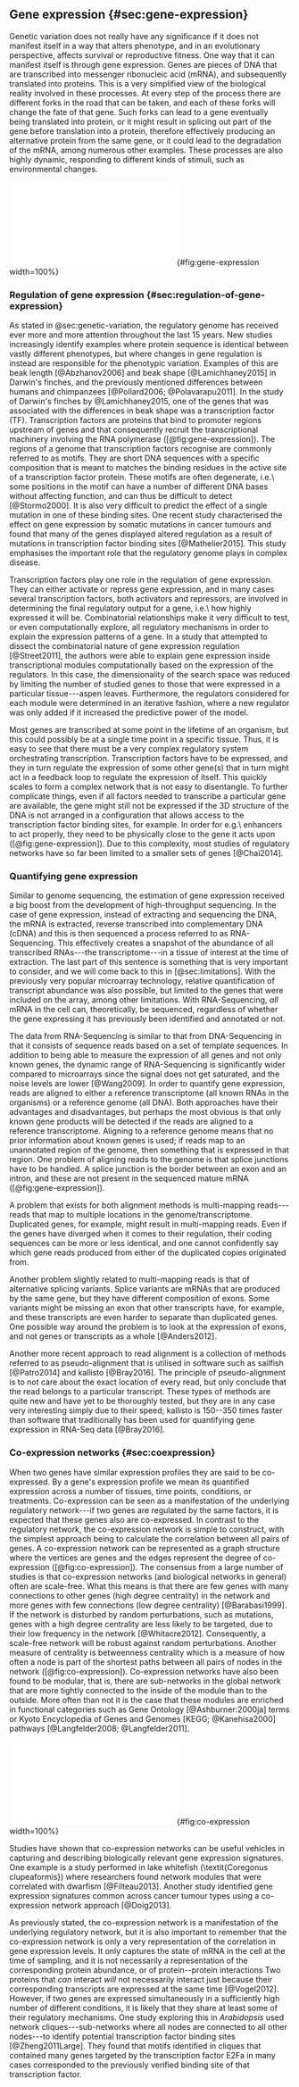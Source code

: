 ## Gene expression {#sec:gene-expression}

Genetic variation does not really have any significance if it does not manifest itself in a way that alters phenotype, and in an evolutionary perspective, affects survival or reproductive fitness.
One way that it can manifest itself is through gene expression.
Genes are pieces of DNA that are transcribed into messenger ribonucleic acid (mRNA), and subsequently translated into proteins.
This is a very simplified view of the biological reality involved in these processes.
At every step of the process there are different forks in the road that can be taken, and each of these forks will change the fate of that gene.
Such forks can lead to a gene eventually being translated into protein, or it might result in splicing out part of the gene before translation into a protein, therefore effectively producing an alternative protein from the same gene, or it could lead to the degradation of the mRNA, among numerous other examples.
These processes are also highly dynamic, responding to different kinds of stimuli, such as environmental changes.

![Schematic overview of gene expression.
The transcriptional machinery including the RNA polymerase (1) is recruited to the promoter of the gene to be expressed by transcription factors (2) that bind to the promoter and possibly enhancers (3) through specific motifs in the DNA (4).
The DNA is then translated to RNA by the RNA polymerase (5) and introns are spliced out (6) before the mature mRNA is translated into protein.
This is a simplified view of how coding regions are transcribed.](figures/transcription.pdf){#fig:gene-expression width=100%}

### Regulation of gene expression {#sec:regulation-of-gene-expression}

As stated in @sec:genetic-variation, the regulatory genome has received ever more and more attention throughout the last 15 years.
New studies increasingly identify examples where protein sequence is identical between vastly different phenotypes, but where changes in gene regulation is instead are responsible for the phenotypic variation.
Examples of this are beak length [@Abzhanov2006] and beak shape [@Lamichhaney2015] in Darwin's finches, and the previously mentioned differences between humans and chimpanzees [@Pollard2006; @Polavarapu2011].
In the study of Darwin's finches by @Lamichhaney2015, one of the genes that was associated with the differences in beak shape was a transcription factor (TF).
Transcription factors are proteins that bind to promoter regions upstream of genes and that consequently recruit the transcriptional machinery involving the RNA polymerase ([@fig:gene-expression]).
The regions of a genome that transcription factors recognise are commonly referred to as motifs.
They are short DNA sequences with a specific composition that is meant to matches the binding residues in the active site of a transcription factor protein.
These motifs are often degenerate, i.e.\ some positions in the motif can have a number of different DNA bases without affecting function, and can thus be difficult to detect [@Stormo2000].
It is also very difficult to predict the effect of a single mutation in one of these binding sites.
One recent study characterised the effect on gene expression by somatic mutations in cancer tumours and found that many of the genes displayed altered regulation as a result of mutations in transcription factor binding sites [@Mathelier2015].
This study emphasises the important role that the regulatory genome plays in complex disease.

Transcription factors play one role in the regulation of gene expression.
They can either activate or repress gene expression, and in many cases several transcription factors, both activators and repressors, are involved in determining the final regulatory output for a gene, i.e.\ how highly expressed it will be.
Combinatorial relationships make it very difficult to test, or even computationally explore, all regulatory mechanisms in order to explain the expression patterns of a gene.
In a study that attempted to dissect the combinatorial nature of gene expression regulation [@Street2011], the authors were able to explain gene expression inside transcriptional modules computationally based on the expression of the regulators.
In this case, the dimensionality of the search space was reduced by limiting the number of studied genes to those that were expressed in a particular tissue---aspen leaves.
Furthermore, the regulators considered for each module were determined in an iterative fashion, where a new regulator was only added if it increased the predictive power of the model.

Most genes are transcribed at some point in the lifetime of an organism, but this could possibly be at a single time point in a specific tissue.
Thus, it is easy to see that there must be a very complex regulatory system orchestrating transcription.
Transcription factors have to be expressed, and they in turn regulate the expression of some other gene(s) that in turn might act in a feedback loop to regulate the expression of itself.
This quickly scales to form a complex network that is not easy to disentangle.
To further complicate things, even if all factors needed to transcribe a particular gene are available, the gene might still not be expressed if the 3D structure of the DNA is not arranged in a configuration that allows access to the transcription factor binding sites, for example.
In order for e.g.\ enhancers to act properly, they need to be physically close to the gene it acts upon ([@fig:gene-expression]).
Due to this complexity, most studies of regulatory networks have so far been limited to a smaller sets of genes [@Chai2014].

### Quantifying gene expression

Similar to genome sequencing, the estimation of gene expression received a big boost from the development of high-throughput sequencing.
In the case of gene expression, instead of extracting and sequencing the DNA, the mRNA is extracted, reverse transcribed into complementary DNA (cDNA) and this is then sequenced a process referred to as RNA-Sequencing.
This effectively creates a snapshot of the abundance of all transcribed RNAs---the transcriptome---in a tissue of interest at the time of extraction.
The last part of this sentence is something that is very important to consider, and we will come back to this in [@sec:limitations].
With the previously very popular microarray technology, relative quantification of transcript abundance was also possible, but limited to the genes that were included on the array, among other limitations.
With RNA-Sequencing, *all* mRNA in the cell can, theoretically, be sequenced, regardless of whether the gene expressing it has previously been identified and annotated or not.

The data from RNA-Sequencing is similar to that from DNA-Sequencing in that it consists of sequence reads based on a set of template sequences. In addition to being able to measure the expression of all genes and not only known genes, the dynamic range of RNA-Sequencing is significantly wider compared to microarrays since the signal does not get saturated, and the noise levels are lower [@Wang2009].
In order to quantify gene expression, reads are aligned to either a reference transcriptome (all known RNAs in the organisms) or a reference genome (all DNA).
Both approaches have their advantages and disadvantages, but perhaps the most obvious is that only known gene products will be detected if the reads are aligned to a reference transcriptome.
Aligning to a reference genome means that no prior information about known genes is used; if reads map to an unannotated region of the genome, then something that is expressed in that region.
One problem of aligning reads to the genome is that splice junctions have to be handled.
A splice junction is the border between an exon and an intron, and these are not present in the sequenced mature mRNA ([@fig:gene-expression]).

A problem that exists for both alignment methods is multi-mapping reads---reads that map to multiple locations in the genome/transcriptome.
Duplicated genes, for example, might result in multi-mapping reads.
Even if the genes have diverged when it comes to their regulation, their coding sequences can be more or less identical, and one cannot confidently say which gene reads produced from either of the duplicated copies originated from.

Another problem slightly related to multi-mapping reads is that of alternative splicing variants.
Splice variants are mRNAs that are produced by the same gene, but they have different composition of exons.
Some variants might be missing an exon that other transcripts have, for example, and these transcripts are even harder to separate than duplicated genes.
One possible way around the problem is to look at the expression of exons, and not genes or transcripts as a whole [@Anders2012].

Another more recent approach to read alignment is a collection of methods referred to as pseudo-alignment that is utilised in software such as sailfish [@Patro2014] and kallisto [@Bray2016].
The principle of pseudo-alignment is to not care about the exact location of every read, but only conclude that the read belongs to a particular transcript.
These types of methods are quite new and have yet to be thoroughly tested, but they are in any case very interesting simply due to their speed; kallisto is 150--350 times faster than software that traditionally has been used for quantifying gene expression in RNA-Seq data [@Bray2016].

### Co-expression networks {#sec:coexpression}

When two genes have similar expression profiles they are said to be co-expressed. By a gene's expression profile we mean its quantified expression across a number of tissues, time points, conditions, or treatments.
Co-expression can be seen as a manifestation of the underlying regulatory network---if two genes are regulated by the same factors, it is expected that these genes also are co-expressed.
In contrast to the regulatory network, the co-expression network is simple to construct, with the simplest approach being to calculate the correlation between all pairs of genes.
A co-expression network can be represented as a graph structure where the vertices are genes and the edges represent the degree of co-expression ([@fig:co-expression]).
The consensus from a large number of studies is that co-expression networks (and biological networks in general) often are scale-free.
What this means is that there are few genes with many connections to other genes (high degree centrality) in the network and more genes with few connections (low degree centrality) [@Barabasi1999].
If the network is disturbed by random perturbations, such as mutations, genes with a high degree centrality are less likely to be targeted, due to their low frequency in the network [@Whitacre2012].
Consequently, a scale-free network will be robust against random perturbations.
Another measure of centrality is betweenness centrality which is a measure of how often a node is part of the shortest paths between all pairs of nodes in the network ([@fig:co-expression]).
Co-expression networks have also been found to be modular, that is, there are sub-networks in the global network that are more tightly connected to the inside of the module than to the outside.
More often than not it is the case that these modules are enriched in functional categories such as Gene Ontology [@Ashburner:2000ja] terms or Kyoto Encyclopedia of Genes and Genomes [KEGG; @Kanehisa2000] pathways [@Langfelder2008; @Langfelder2011].

![If the expression of two genes is correlated they are said to be co-expressed.
This can be represented as a graph, or network, structure where each node represents a gene, and the edges between nodes represent significant co-expression.
Modules in the network are defined as sub-networks that have a stronger connections to genes inside the module compared to genes outside the module.
The modules are here represented by background colour.
Nodes are said to have a high degree centrality if they have many connections to other genes, and these nodes can also be referred to as hub nodes.
Nodes with a high betweenness centrality are genes that act as a connection between many other pairs of nodes in the network.
These are typcially nodes that connect modules with each other.](figures/coexpression.pdf){#fig:co-expression width=100%}

Studies have shown that co-expression networks can be useful vehicles in
capturing and describing biologically relevant gene expression signatures.
One example is a study performed in lake whitefish (\textit{Coregonus clupeaformis}) where researchers found network modules that were correlated with dwarfism [@Filteau2013].
Another study identified gene expression signatures common across cancer tumour types using a co-expression network approach [@Doig2013].

As previously stated, the co-expression network is a manifestation of the underlying regulatory network, but it is also important to remember that the co-expression network is only a very representation of the correlation in gene expression levels.
It only captures the state of mRNA in the cell at the time of sampling, and it is not necessarily a representation of the corresponding protein abundance, or of protein--protein interactions
Two proteins that *can* interact *will* not necessarily interact just because their corresponding transcripts are expressed at the same time [@Vogel2012].
However, if two genes are expressed simultaneously in a sufficiently high number of different conditions, it is likely that they share at least some of their regulatory mechanisms.
One study exploring this in *Arabidopsis* used network cliques---sub-networks where all nodes are connected to all other nodes---to identify potential transcription factor binding sites [@Zheng2011Large].
They found that motifs identified in cliques that contained many genes targeted by the transcription factor E2Fa in many cases corresponded to the previously verified binding site of that transcription factor.
